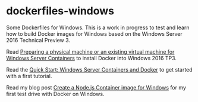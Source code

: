 # dockerfiles-windows
Some Dockerfiles for Windows. This is a work in progress to test and learn how to build Docker images for Windows based on the Windows Server 2016 Technical Preview 3.

Read [Preparing a physical machine or an existing virtual machine for Windows Server Containers](https://msdn.microsoft.com/virtualization/windowscontainers/quick_start/inplace_setup) to install Docker into Windows 2016 TP3.

Read the [Quick Start: Windows Server Containers and Docker](https://msdn.microsoft.com/virtualization/windowscontainers/quick_start/manage_docker) to get started with a first tutorial.

Read my blog post [Create a Node.js Container image for Windows](https://stefanscherer.github.io/create-an-io-js-container-image-for-windows/) for my first test drive with Docker on Windows.
